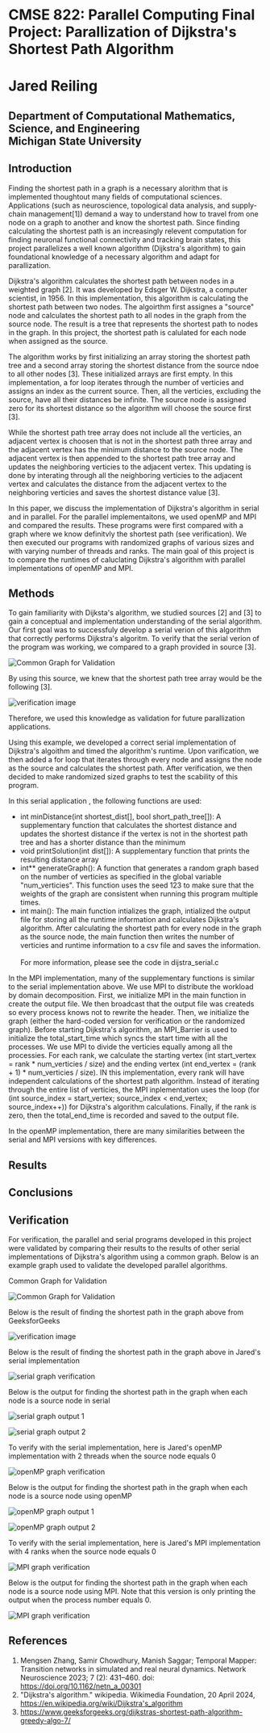 
CMSE 822: Parallel Computing Final Project: Parallization of Dijkstra's Shortest Path Algorithm
==========

Jared Reiling <br>
==========

Department of Computational Mathematics, Science, and Engineering <br>
Michigan State University
-------------

## Introduction

Finding the shortest path in a graph is a necessary alorithm that is implemented thoughtout many fields of computational sciences. Applications (such as neuroscience, topological data analysis, and supply-chain management[1]) demand a way to understand how to travel from one node on a graph to another and know the shortest path. Since finding calculating the shortest path is an increasingly relevent computation for finding neuronal functional connectivity and tracking brain states, this project parallelizes a well known algorithm (Dijkstra's algorithm) to gain foundational knowledge of a necessary algorithm and adapt for parallization.  <br>

Dijkstra's algorithm calculates the shortest path between nodes in a weighted graph [2]. It was developed by Edsger W. Dijkstra, a computer scientist, in 1956. In this implementation, this algorithm is calculating the shortest path between two nodes. The algoirthm first assignes a "source" node and calculates the shortest path to all nodes in the graph from the source node. The result is a tree that represents the shortest path to nodes in the graph. In this project, the shortest path is calulated for each node when assigned as the source. <br>

The algorithm works by first initializing an array storing the shortest path tree and a second array storing the shortest distance from the source ndoe to all other nodes [3]. These initialized arrays are first empty. In this implementation, a for loop iterates through the number of verticies and assigns an index as the current source. Then, all the verticies, excluding the source, have all their distances be infinite. The source node is assigned zero for its shortest distance so the algorithm will choose the source first [3]. <br>

While the shortest path tree array does not include all the verticies, an adjacent vertex is choosen that is not in the shortest path three array and the adjacent vertex has the minimum distance to the source node. The adjacent vertex is then appended to the shortest path tree array and updates the neighboring verticies to the adjacent vertex. This updating is done by interating through all the neighboring verticies to the adjacent vertex and calculates the distance from the adjacent vertex to the neighboring verticies and saves the shortest distance value [3]. 

In this paper, we discuss the implementation of Dijkstra's algorithm in serial and in parallel. For the parallel implementaitons, we used openMP and MPI and compared the results. These programs were first compared with a graph where we know definitvly the shortest path (see verification). We then executed our programs with randomized graphs of various sizes and with varying number of threads and ranks. The main goal of this project is to compare the runtimes of caluclating Dijkstra's algorithm with parallel implementations of openMP and MPI.

## Methods

To gain familiarity with Dijksta's algorithm, we studied sources [2] and [3] to gain a conceptual and implementation understanding of the serial algorithm. Our first goal was to successfuly develop a serial verion of this algorithm that correctly performs Dijkstra's algoritm. To verify that the serial verion of the program was working, we compared to a graph provided in source [3].

![Common Graph for Validation](./results/verification_figures/graph_image.png)

By using this source, we knew that the shortest path tree array would be the following [3].

![verification image](./results/verification_figures/verification_image.png)

Therefore, we used this knowledge as validation for future parallization applications. <br>

Using this example, we developed a correct serial implementation of Dijkstra's algoithm and timed the algorithm's runtime. Upon varification, we then added a for loop that iterates through every node and assigns the node as the source and calculates the shortest path. After verification, we then decided to make randomized sized graphs to test the scability of this program. <br>


In this serial application , the following functions are used:
- int minDistance(int shortest_dist[], bool short_path_tree[]): A supplementary function that calculates the shortest distance and updates the shortest distance if the vertex is not in the shortest path tree and has a shorter distance than the minimum
- void printSolution(int dist[]): A supplementary function that prints the resulting distance array
- int** generateGraph(): A function that generates a random graph based on the number of verticies as specified in the global variable "num_verticies". This function uses the seed 123 to make sure that the weights of the graph are consistent when running this program multiple times. 
- int main(): The main function intializes the graph, intialized the output file for storing all the runtime information and calculates Dijkstra's algorithm. After calculating the shortest path for every node in the graph as the source node, the main function then writes the number of verticies and runtime information to a csv file and saves the information. <br><br>
For more information, please see the code in dijstra_serial.c <br>

In the MPI implementation, many of the supplementary functions is similar to the serial implementation above. We use MPI to distribute the workload by domain decomposition. First, we initialize MPI in the main function in create the output file. We then broadcast that the output file was createds so every process knows not to rewrite the header. Then, we initialize the graph (either the hard-coded version for verification or the randomized graph). Before starting Dijkstra's algorithm, an MPI_Barrier is used to initialize the total_start_time which syncs the start time with all the processes. We use MPI to divide the verticies equally among all the processies. For each rank, we calculate the starting vertex (int start_vertex = rank * num_verticies / size) and the ending vertex (int end_vertex = (rank + 1) * num_verticies / size). IN this implementation, every rank will have independent calculations of the shortest path algorithm. Instead of iterating through the entire list of verticies, the MPI inplementation uses the loop (for (int source_index = start_vertex; source_index < end_vertex; source_index++)) for Dijkstra's algorithm calculations. Finally, if the rank is zero, then the total_end_time is recorded and saved to the output file. 

In the openMP implementation, there are many similarities between the serial and MPI versions with key differences. 

## Results

## Conclusions


## Verification

For verification, the parallel and serial programs developed in this project were validated by comparing their results to the results of other serial implementations of Dijkstra's algorithm using a common graph. Below is an example graph used to validate the developed parallel algorithms.  

Common Graph for Validation

![Common Graph for Validation](./results/verification_figures/graph_image.png)

Below is the result of finding the shortest path in the graph above from GeeksforGeeks

![verification image](./results/verification_figures/verification_image.png)

Below is the result of finding the shortest path in the graph above in Jared's serial implementation

![serial graph verification](./results/verification_figures/serial_graph_verification.png)

Below is the output for finding the shortest path in the graph when each node is a source node in serial

![serial graph output 1](./results/verification_figures/serial_graph_output_1.png)

![serial graph output 2](./results/verification_figures/serial_graph_output_2.png)

To verify with the serial implementation, here is Jared's openMP implementation with 2 threads when the source node equals 0

![openMP graph verification](./results/verification_figures/openMP_graph_verification.png)

Below is the output for finding the shortest path in the graph when each node is a source node using openMP

![openMP graph output 1](./results/verification_figures/openMP_graph_output_1.png)

![openMP graph output 2](./results/verification_figures/openMP_graph_output_2.png)

To verify with the serial implementation, here is Jared's MPI implementation with 4 ranks when the source node equals 0

![MPI graph verification](./results/verification_figures/MPI_graph_verification.png)

Below is the output for finding the shortest path in the graph when each node is a source node using MPI. Note that
this version is only printing the output when the process number equals 0.

![MPI graph verification](./results/verification_figures/MPI_graph_output_1(process%200).png)

## References
1. Mengsen Zhang, Samir Chowdhury, Manish Saggar; Temporal Mapper: Transition networks in simulated and real neural dynamics. Network Neuroscience 2023; 7 (2): 431–460. doi: https://doi.org/10.1162/netn_a_00301
2. "Dijkstra's algorithm." wikipedia. Wikimedia Foundation, 20 April 2024,
https://en.wikipedia.org/wiki/Dijkstra's_algorithm
3. https://www.geeksforgeeks.org/dijkstras-shortest-path-algorithm-greedy-algo-7/